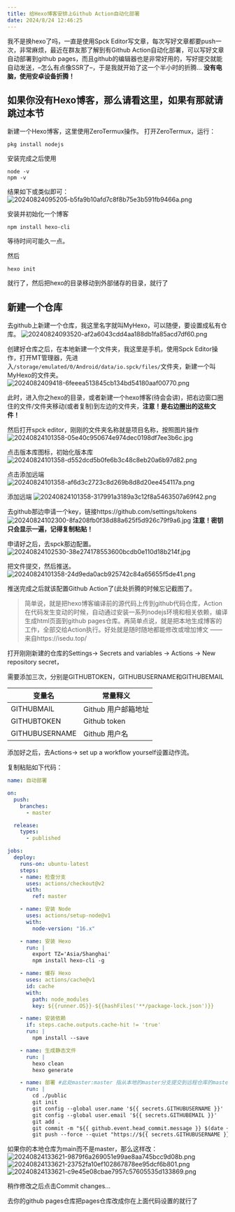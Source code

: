 ```yaml
---
title: 给Hexo博客安排上Github Action自动化部署
date: 2024/8/24 12:46:25
---
```


我不是换hexo了吗，一直是使用Spck Editor写文章，每次写好文章都要push一次，非常麻烦，最近在群友那了解到有Github Action自动化部署，可以写好文章自动部署到github pages，而且github的编辑器也是非常好用的，写好提交就能自动发送，–怎么有点像SSR了–，于是我就开始了这一个半小时的折腾…
**没有电脑，使用安卓设备折腾！**

## 如果你没有Hexo博客，那么请看这里，如果有那就请跳过本节
新建一个Hexo博客，这里使用ZeroTermux操作。
打开ZeroTermux，运行：
```shell
pkg install nodejs
```
安装完成之后使用
```shell
node -v
npm -v
```

结果如下或类似即可：
![20240824095205-b5fa9b10afd7c8f8b75e3b591fb9466a.png](https://s2.loli.net/2024/08/24/aAT7Fvn8yWKdGL5.png)

安装并初始化一个博客

```shell
npm install hexo-cli
```
等待时间可能久一点。

然后
```shell
hexo init
```
就行了，然后把hexo的目录移动到外部储存的目录，就行了

## 新建一个仓库
去github上新建一个仓库，我这里名字就叫MyHexo，可以随便，要设置成私有仓库。
![20240824093520-af2a6043cdd4aa188db1fa85acd7df60.png](https://s2.loli.net/2024/08/24/uxryP9egDRmTIJi.png)

创建好仓库之后，在本地新建一个文件夹，我这里是手机，使用Spck Editor操作，打开MT管理器，先进入`/storage/emulated/0/Android/data/io.spck/files/`文件夹，新建一个叫MyHexo的文件夹。
![2024082409418-6feeea513845cb134bd54180aaf00770.png](https://s2.loli.net/2024/08/24/Wrgp9Vz6j5IBmGC.png)

此时，进入你之hexo的目录，或者新建一个hexo博客(待会会讲)，把右边窗口圈住的文件/文件夹移动(或者复制)到左边的文件夹，**注意！是右边圈出的这些文件！**

然后打开spck editor，刚刚的文件夹名称就是项目名称，按照图片操作
![20240824101358-05e40c950674e974dec0198df7ee3b6c.jpg](https://s2.loli.net/2024/08/24/toPWBEuexADfMrT.jpg)

点击版本库图标，初始化版本库
![20240824101358-d552dcd5b0fe6b3c48c8eb20a6b97d82.png](https://s2.loli.net/2024/08/24/nGbmODZ3NfJhPga.png)

点击添加远端
![20240824101358-af6d3c2723c8d269b8d8d20ee454117a.png](https://s2.loli.net/2024/08/24/ukoeSBF63y7TiQ4.png)

添加远端
![20240824101358-317991a3189a3c12f8a5463507a69f42.png](https://s2.loli.net/2024/08/24/xeaoyvW8RbKzcgV.png)

去github那边申请一个key，链接https://github.com/settings/tokens
![20240824102300-8fa208fb0f38d88a625f5d926c79f9a6.jpg](https://s2.loli.net/2024/08/24/TI9xnRlLVF3S5CY.jpg)
**注意！密钥只会显示一遍，记得复制粘贴！**

申请好之后，去spck那边配置。
![20240824102530-38e274178553600bcdb0e110d18b214f.jpg](https://s2.loli.net/2024/08/24/LWFfPzArclDedO8.jpg)

把文件提交，然后推送。
![20240824101358-24d9eda0acb925742c84a65655f5de41.png](https://s2.loli.net/2024/08/24/TYDKCBdavreNwzp.png)

推送完成之后就该配置Github Action了(此处折腾的时候忘记截图了。

>简单说，就是把hexo博客编译前的源代码上传到github代码仓库，Action在代码发生变动的时候，自动通过安装一系列nodejs环境和相关依赖，编译生成html页面到github pages仓库。再简单点说，就是把本地生成博客的工作，全部交给Action执行。好处就是随时随地都能修改或增加博文
  ——来自https://isedu.top/

打开刚刚新建的仓库的Settings-> Secrets and variables -> Actions -> New repository secret，

需要添加三次，分别是GITHUBTOKEN，GITHUBUSERNAME和GITHUBEMAIL

| 变量名          | 常量释义             |
|-----------------|----------------------|
| GITHUBMAIL      | Github 用户邮箱地址  |
| GITHUBTOKEN     | Github token         |
| GITHUBUSERNAME  | Github 用户名        |


添加好之后，去Actions-> set up a workflow yourself设置动作流。

复制粘贴如下代码：

```yaml
name: 自动部署

on:
  push:
    branches:
      - master

  release:
    types:
      - published

jobs:
  deploy:
    runs-on: ubuntu-latest
    steps:
    - name: 检查分支
      uses: actions/checkout@v2
      with:
        ref: master

    - name: 安装 Node
      uses: actions/setup-node@v1
      with:
        node-version: "16.x"

    - name: 安装 Hexo
      run: |
        export TZ='Asia/Shanghai'
        npm install hexo-cli -g

    - name: 缓存 Hexo
      uses: actions/cache@v1
      id: cache
      with:
        path: node_modules
        key: ${{runner.OS}}-${{hashFiles('**/package-lock.json')}}

    - name: 安装依赖
      if: steps.cache.outputs.cache-hit != 'true'
      run: |
        npm install --save

    - name: 生成静态文件
      run: |
        hexo clean
        hexo generate

    - name: 部署 #此处master:master 指从本地的master分支提交到远程仓库的master分支(不是博客的分支写master即可)，若远程仓库没有对应分支则新建一个。如有其他需要，可以根据自己的需求更改。
      run: |
        cd ./public
        git init
        git config --global user.name '${{ secrets.GITHUBUSERNAME }}'
        git config --global user.email '${{ secrets.GITHUBEMAIL }}'
        git add .
        git commit -m "${{ github.event.head_commit.message }} $(date +"%Z %Y-%m-%d %A %H:%M:%S") Updated By Github Actions"
        git push --force --quiet "https://${{ secrets.GITHUBUSERNAME }}:${{ secrets.GITHUBTOKEN }}@github.com/${{ secrets.GITHUBUSERNAME }}/${{ secrets.GITHUBUSERNAME }}.github.io.git" master:master  # GitHub配置
```

如果你的本地仓库为main而不是master，那么这样改：
![20240824133621-9879f6a269051e99ae8aa745bcc9d08b.png](https://s2.loli.net/2024/08/24/lqG4QZb9g1YVfvX.png)
![20240824133621-23752fa10ef102867878ee95dcf6b801.png](https://s2.loli.net/2024/08/24/7hIjab3QTP2xNps.png)
![20240824133621-c9e45e08cbae7957c57605535d133869.png](https://s2.loli.net/2024/08/24/ZsValeRKALMwDcy.png)

稍作修改之后点击Commit changes...

去你的github pages仓库把pages仓库改成你在上面代码设置的就行了
